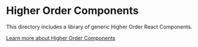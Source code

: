 # Higher Order Components

This directory includes a library of generic Higher Order React Components.

[Learn more about Higher Order Components](https://facebook.github.io/react/docs/higher-order-components.html)
